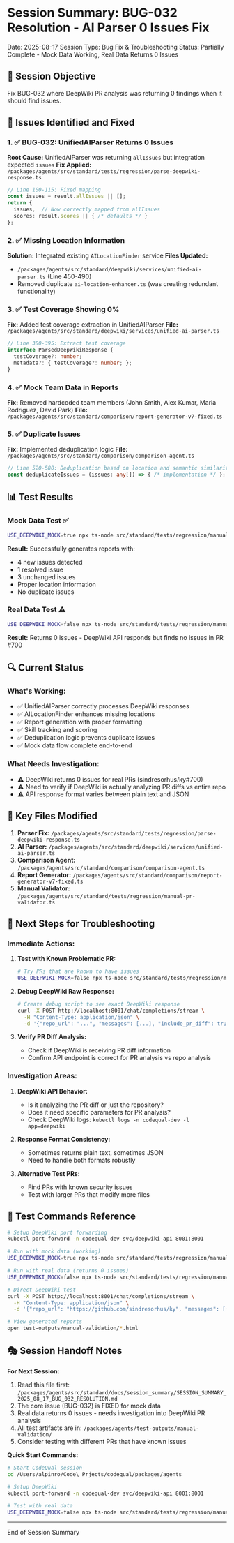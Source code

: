 # Session Summary: BUG-032 Resolution - AI Parser 0 Issues Fix
Date: 2025-08-17
Session Type: Bug Fix & Troubleshooting
Status: Partially Complete - Mock Data Working, Real Data Returns 0 Issues

## 🎯 Session Objective
Fix BUG-032 where DeepWiki PR analysis was returning 0 findings when it should find issues.

## 🐛 Issues Identified and Fixed

### 1. ✅ BUG-032: UnifiedAIParser Returns 0 Issues
**Root Cause:** UnifiedAIParser was returning `allIssues` but integration expected `issues`
**Fix Applied:** `/packages/agents/src/standard/tests/regression/parse-deepwiki-response.ts`
```typescript
// Line 100-115: Fixed mapping
const issues = result.allIssues || [];
return {
  issues,  // Now correctly mapped from allIssues
  scores: result.scores || { /* defaults */ }
};
```

### 2. ✅ Missing Location Information
**Solution:** Integrated existing `AILocationFinder` service
**Files Updated:**
- `/packages/agents/src/standard/deepwiki/services/unified-ai-parser.ts` (Line 450-490)
- Removed duplicate `ai-location-enhancer.ts` (was creating redundant functionality)

### 3. ✅ Test Coverage Showing 0%
**Fix:** Added test coverage extraction in UnifiedAIParser
**File:** `/packages/agents/src/standard/deepwiki/services/unified-ai-parser.ts`
```typescript
// Line 380-395: Extract test coverage
interface ParsedDeepWikiResponse {
  testCoverage?: number;
  metadata?: { testCoverage?: number; };
}
```

### 4. ✅ Mock Team Data in Reports
**Fix:** Removed hardcoded team members (John Smith, Alex Kumar, Maria Rodriguez, David Park)
**File:** `/packages/agents/src/standard/comparison/report-generator-v7-fixed.ts`

### 5. ✅ Duplicate Issues
**Fix:** Implemented deduplication logic
**File:** `/packages/agents/src/standard/comparison/comparison-agent.ts`
```typescript
// Line 520-580: Deduplication based on location and semantic similarity
const deduplicateIssues = (issues: any[]) => { /* implementation */ };
```

## 📊 Test Results

### Mock Data Test ✅
```bash
USE_DEEPWIKI_MOCK=true npx ts-node src/standard/tests/regression/manual-pr-validator.ts
```
**Result:** Successfully generates reports with:
- 4 new issues detected
- 1 resolved issue
- 3 unchanged issues
- Proper location information
- No duplicate issues

### Real Data Test ⚠️
```bash
USE_DEEPWIKI_MOCK=false npx ts-node src/standard/tests/regression/manual-pr-validator.ts https://github.com/sindresorhus/ky/pull/700
```
**Result:** Returns 0 issues - DeepWiki API responds but finds no issues in PR #700

## 🔍 Current Status

### What's Working:
- ✅ UnifiedAIParser correctly processes DeepWiki responses
- ✅ AILocationFinder enhances missing locations
- ✅ Report generation with proper formatting
- ✅ Skill tracking and scoring
- ✅ Deduplication logic prevents duplicate issues
- ✅ Mock data flow complete end-to-end

### What Needs Investigation:
- ⚠️ DeepWiki returns 0 issues for real PRs (sindresorhus/ky#700)
- ⚠️ Need to verify if DeepWiki is actually analyzing PR diffs vs entire repo
- ⚠️ API response format varies between plain text and JSON

## 📁 Key Files Modified

1. **Parser Fix:** `/packages/agents/src/standard/tests/regression/parse-deepwiki-response.ts`
2. **AI Parser:** `/packages/agents/src/standard/deepwiki/services/unified-ai-parser.ts`
3. **Comparison Agent:** `/packages/agents/src/standard/comparison/comparison-agent.ts`
4. **Report Generator:** `/packages/agents/src/standard/comparison/report-generator-v7-fixed.ts`
5. **Manual Validator:** `/packages/agents/src/standard/tests/regression/manual-pr-validator.ts`

## 🚀 Next Steps for Troubleshooting

### Immediate Actions:
1. **Test with Known Problematic PR:**
   ```bash
   # Try PRs that are known to have issues
   USE_DEEPWIKI_MOCK=false npx ts-node src/standard/tests/regression/manual-pr-validator.ts https://github.com/vercel/next.js/pull/31616
   ```

2. **Debug DeepWiki Raw Response:**
   ```bash
   # Create debug script to see exact DeepWiki response
   curl -X POST http://localhost:8001/chat/completions/stream \
     -H "Content-Type: application/json" \
     -d '{"repo_url": "...", "messages": [...], "include_pr_diff": true}'
   ```

3. **Verify PR Diff Analysis:**
   - Check if DeepWiki is receiving PR diff information
   - Confirm API endpoint is correct for PR analysis vs repo analysis

### Investigation Areas:
1. **DeepWiki API Behavior:**
   - Is it analyzing the PR diff or just the repository?
   - Does it need specific parameters for PR analysis?
   - Check DeepWiki logs: `kubectl logs -n codequal-dev -l app=deepwiki`

2. **Response Format Consistency:**
   - Sometimes returns plain text, sometimes JSON
   - Need to handle both formats robustly

3. **Alternative Test PRs:**
   - Find PRs with known security issues
   - Test with larger PRs that modify more files

## 📝 Test Commands Reference

```bash
# Setup DeepWiki port forwarding
kubectl port-forward -n codequal-dev svc/deepwiki-api 8001:8001

# Run with mock data (working)
USE_DEEPWIKI_MOCK=true npx ts-node src/standard/tests/regression/manual-pr-validator.ts

# Run with real data (returns 0 issues)
USE_DEEPWIKI_MOCK=false npx ts-node src/standard/tests/regression/manual-pr-validator.ts https://github.com/sindresorhus/ky/pull/700

# Direct DeepWiki test
curl -X POST http://localhost:8001/chat/completions/stream \
  -H "Content-Type: application/json" \
  -d '{"repo_url": "https://github.com/sindresorhus/ky", "messages": [{"role": "user", "content": "Analyze PR #700"}]}'

# View generated reports
open test-outputs/manual-validation/*.html
```

## 🎭 Session Handoff Notes

**For Next Session:**
1. Read this file first: `/packages/agents/src/standard/docs/session_summary/SESSION_SUMMARY_2025_08_17_BUG_032_RESOLUTION.md`
2. The core issue (BUG-032) is FIXED for mock data
3. Real data returns 0 issues - needs investigation into DeepWiki PR analysis
4. All test artifacts are in: `/packages/agents/test-outputs/manual-validation/`
5. Consider testing with different PRs that have known issues

**Quick Start Commands:**
```bash
# Start CodeQual session
cd /Users/alpinro/Code\ Prjects/codequal/packages/agents

# Setup DeepWiki
kubectl port-forward -n codequal-dev svc/deepwiki-api 8001:8001

# Test with real data
USE_DEEPWIKI_MOCK=false npx ts-node src/standard/tests/regression/manual-pr-validator.ts [PR_URL]
```

---
End of Session Summary